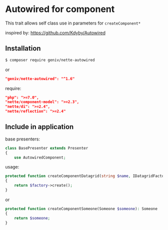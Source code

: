 Autowired for component
=======================

This trait allows self class use in parameters for `createComponent*`

inspired by: https://github.com/Kdyby/Autowired

Installation
------------

```sh
$ composer require geniv/nette-autowired
```
or
```json
"geniv/nette-autowired": "^1.6"
```

require:
```json
"php": ">=7.0",
"nette/component-model": ">=2.3",
"nette/di": ">=2.4",
"nette/reflection": ">=2.4"
```

Include in application
----------------------
base presenters:
```php
class BasePresenter extends Presenter
{
    use AutowiredComponent;
```

usage:
```php
protected function createComponentDatagrid(string $name, IDatagridFactory $factory): DatagridFactory
{
    return $factory->create();
}
```
or
```php
protected function createComponentSomeone(Someone $someone): Someone
{
    return $someone;
}
```
